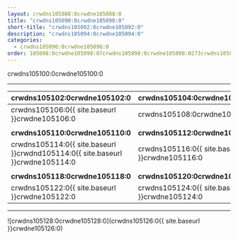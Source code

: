 ```yaml
---
layout: crwdns105088:0crwdne105088:0
title: "crwdns105090:0crwdne105090:0"
short-title: "crwdns105092:0crwdne105092:0"
description: "crwdns105094:0crwdne105094:0"
categories:
  - crwdns105096:0crwdne105096:0
order: 105098:0crwdne105098:07crwdns105098:0crwdne105098:0273crwdns105098:0crwdne105098:0
---
```

crwdns105100:0crwdne105100:0

<hr />

| crwdns105102:0crwdne105102:0                                                   | crwdns105104:0crwdne105104:0                   |
| ------------------------------------------------------------------------------ | ---------------------------------------------- |
| crwdns105106:0{{ site.baseurl }}crwdne105106:0                                 | crwdns105108:0crwdne105108:0                   |
|                                                                                |                                                |
| **crwdns105110:0crwdne105110:0**                                               | **crwdns105112:0crwdne105112:0**               |
| crwdns105114:0{{ site.baseurl }}crwdnd105114:0{{ site.baseurl }}crwdne105114:0 | crwdns105116:0{{ site.baseurl }}crwdne105116:0 |
|                                                                                |                                                |
| **crwdns105118:0crwdne105118:0**                                               | **crwdns105120:0crwdne105120:0**               |
| crwdns105122:0{{ site.baseurl }}crwdne105122:0                                 | crwdns105124:0{{ site.baseurl }}crwdne105124:0 |

<hr />

![crwdns105128:0crwdne105128:0](crwdns105126:0{{ site.baseurl }}crwdne105126:0)